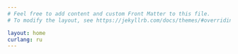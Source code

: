 ```yaml
---
# Feel free to add content and custom Front Matter to this file.
# To modify the layout, see https://jekyllrb.com/docs/themes/#overriding-theme-defaults

layout: home
curlang: ru
---
```

